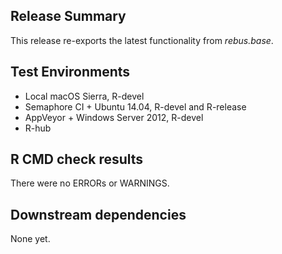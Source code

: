 ## Release Summary

This release re-exports the latest functionality from *rebus.base*.

## Test Environments

* Local macOS Sierra, R-devel
* Semaphore CI + Ubuntu 14.04, R-devel and R-release
* AppVeyor + Windows Server 2012, R-devel
* R-hub

## R CMD check results

There were no ERRORs or WARNINGS.

## Downstream dependencies

None yet.
